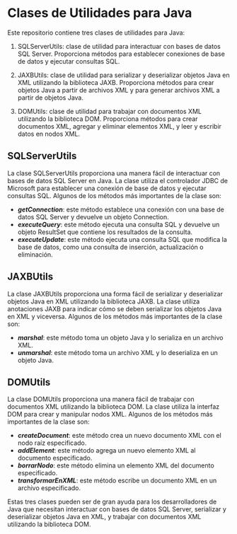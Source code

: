 # Clases de Utilidades para Java
Este repositorio contiene tres clases de utilidades para Java:

1. SQLServerUtils: clase de utilidad para interactuar con bases de datos SQL Server. Proporciona métodos para establecer conexiones de base de datos y ejecutar consultas SQL.

2. JAXBUtils: clase de utilidad para serializar y deserializar objetos Java en XML utilizando la biblioteca JAXB. Proporciona métodos para crear objetos Java a partir de archivos XML y para generar archivos XML a partir de objetos Java.

3. DOMUtils: clase de utilidad para trabajar con documentos XML utilizando la biblioteca DOM. Proporciona métodos para crear documentos XML, agregar y eliminar elementos XML, y leer y escribir datos en nodos XML.

## SQLServerUtils
La clase SQLServerUtils proporciona una manera fácil de interactuar con bases de datos SQL Server en Java. La clase utiliza el controlador JDBC de Microsoft para establecer una conexión de base de datos y ejecutar consultas SQL. Algunos de los métodos más importantes de la clase son:

+ ***getConnection***: este método establece una conexión con una base de datos SQL Server y devuelve un objeto Connection.
+ ***executeQuery***: este método ejecuta una consulta SQL y devuelve un objeto ResultSet que contiene los resultados de la consulta.
+ ***executeUpdate***: este método ejecuta una consulta SQL que modifica la base de datos, como una consulta de inserción, actualización o eliminación.

## JAXBUtils
La clase JAXBUtils proporciona una forma fácil de serializar y deserializar objetos Java en XML utilizando la biblioteca JAXB. La clase utiliza anotaciones JAXB para indicar cómo se deben serializar los objetos Java en XML y viceversa. Algunos de los métodos más importantes de la clase son:

+ ***marshal***: este método toma un objeto Java y lo serializa en un archivo XML.
+ ***unmarshal***: este método toma un archivo XML y lo deserializa en un objeto Java.

## DOMUtils
La clase DOMUtils proporciona una manera fácil de trabajar con documentos XML utilizando la biblioteca DOM. La clase utiliza la interfaz DOM para crear y manipular nodos XML. Algunos de los métodos más importantes de la clase son:

+ ***createDocument***: este método crea un nuevo documento XML con el nodo raíz especificado.
+ ***addElement***: este método agrega un nuevo elemento XML al documento especificado.
+ ***borrarNodo***: este método elimina un elemento XML del documento especificado.
+ ***transformarEnXML***: este método escribe un documento XML en un archivo especificado.

Estas tres clases pueden ser de gran ayuda para los desarrolladores de Java que necesitan interactuar con bases de datos SQL Server, serializar y deserializar objetos Java en XML, y trabajar con documentos XML utilizando la biblioteca DOM.
